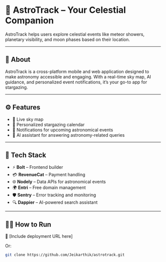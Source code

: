# 🚀 AstroTrack – Your Celestial Companion

AstroTrack helps users explore celestial events like meteor showers, planetary visibility, and moon phases based on their location.

---

## 🌌 About

AstroTrack is a cross-platform mobile and web application designed to make astronomy accessible and engaging. With a real-time sky map, AI guidance, and personalized event notifications, it’s your go-to app for stargazing.

---

## ⚙️ Features

- 🌠 Live sky map  
- 📅 Personalized stargazing calendar  
- 🔔 Notifications for upcoming astronomical events  
- 🤖 AI assistant for answering astronomy-related queries  

---

## 🧠 Tech Stack

- ⚡️ **Bolt** – Frontend builder  
- 💳 **RevenueCat** – Payment handling  
- 🌐 **Nodely** – Data APIs for astronomical events  
- 🌍 **Entri** – Free domain management  
- 🛡️ **Sentry** – Error tracking and monitoring  
- 🔍 **Dappier** – AI-powered search assistant  

---

## 👨‍💻 How to Run

🔗 [Include deployment URL here]

Or:

```bash
git clone https://github.com/Jeikarthik/astrotrack.git

